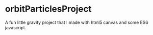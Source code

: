 # orbitParticlesProject
A fun little gravity project that I made with html5 canvas and some ES6 javascript.
